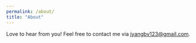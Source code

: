 ```yaml
---
permalink: /about/
title: "About"
---
```


Love to hear from you! Feel free to contact me via jyangbv123@gmail.com.
